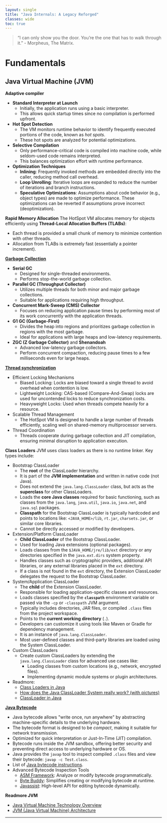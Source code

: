 ```yaml
---
layout: single
title: "Java Internals: A Legacy Reforged"
classes: wide
toc: true
---
```


> “I can only show you the door. You’re the one that has to walk through it.” - Morpheus, The Matrix.

# Fundamentals
## Java Virtual Machine (JVM)
**Adaptive compiler**
- **Standard Interpreter at Launch**
    - Initially, the application runs using a basic interpreter.
    - This allows quick startup times since no compilation is performed upfront.
- **Hot Spot Detection**
    - The VM monitors runtime behavior to identify frequently executed portions of the code, known as _hot spots_.
    - These hot spots are analyzed for potential optimizations.
- **Selective Compilation**
    - Only performance-critical code is compiled into machine code, while seldom-used code remains interpreted.
    - This balances optimization effort with runtime performance.
- **Optimization Techniques**
    - **Inlining**: Frequently invoked methods are embedded directly into the caller, reducing method call overhead.
    - **Loop Unrolling**: Iterative loops are expanded to reduce the number of iterations and branch instructions.
    - **Speculative Optimizations**: Assumptions about code behavior (e.g., object types) are made to optimize performance. These optimizations can be reverted if assumptions prove incorrect (deoptimization).

**Rapid Memory Allocation**
The HotSpot VM allocates memory for objects efficiently using **Thread-Local Allocation Buffers (TLABs)**:
- Each thread is provided a small chunk of memory to minimize contention with other threads.
- Allocation from TLABs is extremely fast (essentially a pointer increment).

**[Garbage Collection](https://docs.oracle.com/en/java/javase/23/gctuning/garbage-collector-implementation.html#GUID-23844E39-7499-400C-A579-032B68E53073)**
- **Serial GC**
    - Designed for single-threaded environments.
    - Performs stop-the-world garbage collection.
- **Parallel GC (Throughput Collector)**
    - Utilizes multiple threads for both minor and major garbage collections.
    - Suitable for applications requiring high throughput.
- **Concurrent Mark-Sweep (CMS) Collector**
    - Focuses on reducing application pause times by performing most of its work concurrently with the application threads.
- **G1 GC (Garbage-First)**
    - Divides the heap into regions and prioritizes garbage collection in regions with the most garbage.
    - Ideal for applications with large heaps and low-latency requirements.
- **ZGC (Z Garbage Collector)** and **Shenandoah**
    - Advanced low-latency garbage collectors.
    - Perform concurrent compaction, reducing pause times to a few milliseconds even for large heaps.

**[Thread synchronization](https://www.javatpoint.com/synchronization-in-java)**
- Efficient Locking Mechanisms
    - Biased Locking: Locks are biased toward a single thread to avoid overhead when contention is low.
    - Lightweight Locking: CAS-based (Compare-And-Swap) locks are used for uncontended locks to reduce synchronization costs.
    - Heavyweight Locks: Used when threads compete heavily for a resource.
- Scalable Thread Management
    - The HotSpot VM is designed to handle a large number of threads efficiently, scaling well on shared-memory multiprocessor servers.
- Thread Coordination
    - Threads cooperate during garbage collection and JIT compilation, ensuring minimal disruption to application execution.

**Class Loaders**
JVM uses class loaders as there is no runtime linker. Key types include:
- Bootstrap ClassLoader
	- The **root** of the ClassLoader hierarchy.
	- It is part of the **JVM implementation** and written in native code (not Java).
	- Does not extend the `java.lang.ClassLoader` class, but acts as the **superclass** for other ClassLoaders.
	- Loads the **core Java classes** required for basic functioning, such as classes from the `java.lang`, `java.util`, `java.io`, `java.net`, and `java.sql` packages.
	- **Classpath** for the Bootstrap ClassLoader is typically hardcoded and points to locations like: `<JAVA_HOME>/lib`, `rt.jar`, `charsets.jar`, or similar core libraries.
	- Cannot be directly accessed or modified by developers.
- Extension/Platform ClassLoader
	- **Child ClassLoader** of the Bootstrap ClassLoader.
	- Used for loading Java extensions (optional packages).
	- Loads classes from the `$JAVA_HOME/jre/lib/ext` directory or any directories specified in the `java.ext.dirs` system property.
	- Handles classes such as cryptographic providers, additional API libraries, or any external libraries placed in the `ext` directory.
	- If a class is not found in the `ext` directory, the Extension ClassLoader delegates the request to the Bootstrap ClassLoader.
- System/Application ClassLoader
	- The **child** of the Extension ClassLoader.
	- Responsible for loading application-specific classes and resources.
	- Loads classes specified by the **`classpath`** environment variable or passed via the `-cp` or `-classpath` JVM argument.
    - Typically includes directories, JAR files, or compiled `.class` files from the project workspace.
    - Points to the **current working directory** (`.`).
	- Developers can customize it using tools like Maven or Gradle for dependency management.
	- It is an instance of `java.lang.ClassLoader`.
	- Most user-defined classes and third-party libraries are loaded using the System ClassLoader.
- Custom ClassLoaders
	- Create custom ClassLoaders by extending the `java.lang.ClassLoader` class for advanced use cases like:
		- Loading classes from custom locations (e.g., network, encrypted files).
		- Implementing dynamic module systems or plugin architectures.
- Readmore:
	- [Class Loaders in Java](https://www.baeldung.com/java-classloaders)
	- [How does the Java ClassLoader System really work? (with pictures)](https://medium.com/@wakefulinsomnia/how-does-java-classloader-system-work-82eaf378f73b)
	- [ClassLoader in Java](https://www.javatpoint.com/classloader-in-java)

**[Java Bytecode](https://en.wikipedia.org/wiki/Java_bytecode)**
- Java bytecode allows "write once, run anywhere" by abstracting machine-specific details to the underlying hardware.
- The bytecode format is designed to be *compact*, making it suitable for network transmission.
- Optimized for quick interpretation or Just-In-Time (JIT) compilation.
- Bytecode runs inside the JVM sandbox, offering better security and preventing direct access to underlying hardware or OS.
- Java provides the `javap` tool to inspect compiled `.class` files and view their bytecode: `javap -c Test.class`.
- List of [Java bytecode instructions](https://en.wikipedia.org/wiki/List_of_Java_bytecode_instructions).
- Advanced Bytecode Inspection Tools
	- [ASM Framework](https://asm.ow2.io/): Analyze or modify bytecode programmatically.
	- [Byte Buddy](https://bytebuddy.net/): Simplifies creating or modifying bytecode at runtime.
	- [Javassist](http://www.javassist.org/): High-level API for editing bytecode dynamically.

**Readmore JVM**
- [Java Virtual Machine Technology Overview](https://docs.oracle.com/en/java/javase/23/vm/java-virtual-machine-technology-overview.html)
- [JVM (Java Virtual Machine) Architecture](https://www.javatpoint.com/jvm-java-virtual-machine)

---

